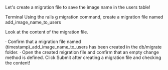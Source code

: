 Let's create a migration file to save the image name in the users table!
    
Terminal
Using the rails g migration command, create a migration file named add_image_name_to_users


Look at the content of the migration file.
  
· Confirm that a migration file named (timestamp)_add_image_name_to_users has been created in the db/migrate folder.
· Open the created migration file and confirm that an empty change method is defined.
Click Submit after creating a migration file and checking the content!
